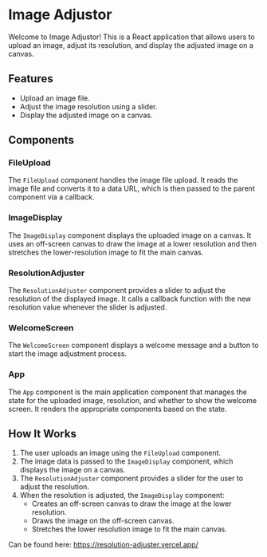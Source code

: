 # Image Adjustor

Welcome to Image Adjustor! This is a React application that allows users to upload an image, adjust its resolution, and display the adjusted image on a canvas.

## Features

- Upload an image file.
- Adjust the image resolution using a slider.
- Display the adjusted image on a canvas.

## Components

### FileUpload

The `FileUpload` component handles the image file upload. It reads the image file and converts it to a data URL, which is then passed to the parent component via a callback.

### ImageDisplay

The `ImageDisplay` component displays the uploaded image on a canvas. It uses an off-screen canvas to draw the image at a lower resolution and then stretches the lower-resolution image to fit the main canvas.

### ResolutionAdjuster

The `ResolutionAdjuster` component provides a slider to adjust the resolution of the displayed image. It calls a callback function with the new resolution value whenever the slider is adjusted.

### WelcomeScreen

The `WelcomeScreen` component displays a welcome message and a button to start the image adjustment process.

### App

The `App` component is the main application component that manages the state for the uploaded image, resolution, and whether to show the welcome screen. It renders the appropriate components based on the state.

## How It Works

1. The user uploads an image using the `FileUpload` component.
2. The image data is passed to the `ImageDisplay` component, which displays the image on a canvas.
3. The `ResolutionAdjuster` component provides a slider for the user to adjust the resolution.
4. When the resolution is adjusted, the `ImageDisplay` component:
   - Creates an off-screen canvas to draw the image at the lower resolution.
   - Draws the image on the off-screen canvas.
   - Stretches the lower resolution image to fit the main canvas.

Can be found here: https://resolution-adjuster.vercel.app/
